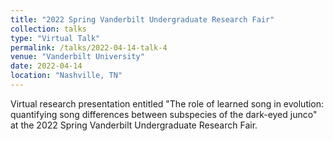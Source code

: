 ```yaml
---
title: "2022 Spring Vanderbilt Undergraduate Research Fair"
collection: talks
type: "Virtual Talk"
permalink: /talks/2022-04-14-talk-4
venue: "Vanderbilt University"
date: 2022-04-14
location: "Nashville, TN"
---
```


Virtual research presentation entitled "The role of learned song in evolution: quantifying song differences between subspecies of the dark-eyed junco" at the 2022 Spring Vanderbilt Undergraduate Research Fair.
